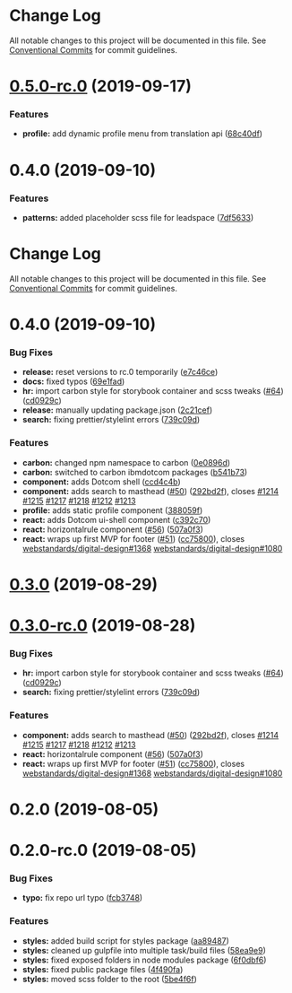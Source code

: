 # Change Log

All notable changes to this project will be documented in this file. See
[Conventional Commits](https://conventionalcommits.org) for commit guidelines.

# [0.5.0-rc.0](https://github.com/carbon-design-system/ibm-dotcom-library/tree/master/packages/styles/compare/@carbon/ibmdotcom-styles@0.4.0...@carbon/ibmdotcom-styles@0.5.0-rc.0) (2019-09-17)

### Features

- **profile:** add dynamic profile menu from translation api
  ([68c40df](https://github.com/carbon-design-system/ibm-dotcom-library/tree/master/packages/styles/commit/68c40df))

# 0.4.0 (2019-09-10)

### Features

- **patterns:** added placeholder scss file for leadspace
  ([7df5633](https://github.com/carbon-design-system/ibm-dotcom-library/tree/master/packages/styles/commit/7df5633))

# Change Log

All notable changes to this project will be documented in this file. See
[Conventional Commits](https://conventionalcommits.org) for commit guidelines.

# 0.4.0 (2019-09-10)

### Bug Fixes

- **release:** reset versions to rc.0 temporarily
  ([e7c46ce](https://github.com/carbon-design-system/ibm-dotcom-library/tree/master/packages/styles/commit/e7c46ce))
- **docs:** fixed typos
  ([69e1fad](https://github.com/carbon-design-system/ibm-dotcom-library/tree/master/packages/styles/commit/69e1fad))
- **hr:** import carbon style for storybook container and scss tweaks
  ([#64](https://github.com/carbon-design-system/ibm-dotcom-library/tree/master/packages/styles/issues/64))
  ([cd0929c](https://github.com/carbon-design-system/ibm-dotcom-library/tree/master/packages/styles/commit/cd0929c))
- **release:** manually updating package.json
  ([2c21cef](https://github.com/carbon-design-system/ibm-dotcom-library/tree/master/packages/styles/commit/2c21cef))
- **search:** fixing prettier/stylelint errors
  ([739c09d](https://github.com/carbon-design-system/ibm-dotcom-library/tree/master/packages/styles/commit/739c09d))

### Features

- **carbon:** changed npm namespace to carbon
  ([0e0896d](https://github.com/carbon-design-system/ibm-dotcom-library/tree/master/packages/styles/commit/0e0896d))
- **carbon:** switched to carbon ibmdotcom packages
  ([b541b73](https://github.com/carbon-design-system/ibm-dotcom-library/tree/master/packages/styles/commit/b541b73))
- **component:** adds Dotcom shell
  ([ccd4c4b](https://github.com/carbon-design-system/ibm-dotcom-library/tree/master/packages/styles/commit/ccd4c4b))
- **component:** adds search to masthead
  ([#50](https://github.com/carbon-design-system/ibm-dotcom-library/tree/master/packages/styles/issues/50))
  ([292bd2f](https://github.com/carbon-design-system/ibm-dotcom-library/tree/master/packages/styles/commit/292bd2f)),
  closes
  [#1214](https://github.com/carbon-design-system/ibm-dotcom-library/tree/master/packages/styles/issues/1214)
  [#1215](https://github.com/carbon-design-system/ibm-dotcom-library/tree/master/packages/styles/issues/1215)
  [#1217](https://github.com/carbon-design-system/ibm-dotcom-library/tree/master/packages/styles/issues/1217)
  [#1218](https://github.com/carbon-design-system/ibm-dotcom-library/tree/master/packages/styles/issues/1218)
  [#1212](https://github.com/carbon-design-system/ibm-dotcom-library/tree/master/packages/styles/issues/1212)
  [#1213](https://github.com/carbon-design-system/ibm-dotcom-library/tree/master/packages/styles/issues/1213)
- **profile:** adds static profile component
  ([388059f](https://github.com/carbon-design-system/ibm-dotcom-library/tree/master/packages/styles/commit/388059f))
- **react:** adds Dotcom ui-shell component
  ([c392c70](https://github.com/carbon-design-system/ibm-dotcom-library/tree/master/packages/styles/commit/c392c70))
- **react:** horizontalrule component
  ([#56](https://github.com/carbon-design-system/ibm-dotcom-library/tree/master/packages/styles/issues/56))
  ([507a0f3](https://github.com/carbon-design-system/ibm-dotcom-library/tree/master/packages/styles/commit/507a0f3))
- **react:** wraps up first MVP for footer
  ([#51](https://github.com/carbon-design-system/ibm-dotcom-library/tree/master/packages/styles/issues/51))
  ([cc75800](https://github.com/carbon-design-system/ibm-dotcom-library/tree/master/packages/styles/commit/cc75800)),
  closes
  [webstandards/digital-design#1368](https://github.com/carbon-design-system/ibm-dotcom-library/tree/master/packages/styles/issues/1368)
  [webstandards/digital-design#1080](https://github.com/carbon-design-system/ibm-dotcom-library/tree/master/packages/styles/issues/1080)

# [0.3.0](https://github.com/carbon-design-system/ibm-dotcom-library/tree/master/packages/styles/compare/@ibmdotcom/styles@0.1.0...@ibmdotcom/styles@0.3.0) (2019-08-29)

# [0.3.0-rc.0](https://github.com/carbon-design-system/ibm-dotcom-library/tree/master/packages/styles/compare/@ibmdotcom/styles@0.1.0...@ibmdotcom/styles@0.3.0-rc.0) (2019-08-28)

### Bug Fixes

- **hr:** import carbon style for storybook container and scss tweaks
  ([#64](https://github.com/carbon-design-system/ibm-dotcom-library/tree/master/packages/styles/issues/64))
  ([cd0929c](https://github.com/carbon-design-system/ibm-dotcom-library/tree/master/packages/styles/commit/cd0929c))
- **search:** fixing prettier/stylelint errors
  ([739c09d](https://github.com/carbon-design-system/ibm-dotcom-library/tree/master/packages/styles/commit/739c09d))

### Features

- **component:** adds search to masthead
  ([#50](https://github.com/carbon-design-system/ibm-dotcom-library/tree/master/packages/styles/issues/50))
  ([292bd2f](https://github.com/carbon-design-system/ibm-dotcom-library/tree/master/packages/styles/commit/292bd2f)),
  closes
  [#1214](https://github.com/carbon-design-system/ibm-dotcom-library/tree/master/packages/styles/issues/1214)
  [#1215](https://github.com/carbon-design-system/ibm-dotcom-library/tree/master/packages/styles/issues/1215)
  [#1217](https://github.com/carbon-design-system/ibm-dotcom-library/tree/master/packages/styles/issues/1217)
  [#1218](https://github.com/carbon-design-system/ibm-dotcom-library/tree/master/packages/styles/issues/1218)
  [#1212](https://github.com/carbon-design-system/ibm-dotcom-library/tree/master/packages/styles/issues/1212)
  [#1213](https://github.com/carbon-design-system/ibm-dotcom-library/tree/master/packages/styles/issues/1213)
- **react:** horizontalrule component
  ([#56](https://github.com/carbon-design-system/ibm-dotcom-library/tree/master/packages/styles/issues/56))
  ([507a0f3](https://github.com/carbon-design-system/ibm-dotcom-library/tree/master/packages/styles/commit/507a0f3))
- **react:** wraps up first MVP for footer
  ([#51](https://github.com/carbon-design-system/ibm-dotcom-library/tree/master/packages/styles/issues/51))
  ([cc75800](https://github.com/carbon-design-system/ibm-dotcom-library/tree/master/packages/styles/commit/cc75800)),
  closes
  [webstandards/digital-design#1368](https://github.com/carbon-design-system/ibm-dotcom-library/tree/master/packages/styles/issues/1368)
  [webstandards/digital-design#1080](https://github.com/carbon-design-system/ibm-dotcom-library/tree/master/packages/styles/issues/1080)

# 0.2.0 (2019-08-05)

# 0.2.0-rc.0 (2019-08-05)

### Bug Fixes

- **typo:** fix repo url typo
  ([fcb3748](https://github.com/carbon-design-system/ibm-dotcom-library/tree/master/packages/styles/commit/fcb3748))

### Features

- **styles:** added build script for styles package
  ([aa89487](https://github.com/carbon-design-system/ibm-dotcom-library/tree/master/packages/styles/commit/aa89487))
- **styles:** cleaned up gulpfile into multiple task/build files
  ([58ea9e9](https://github.com/carbon-design-system/ibm-dotcom-library/tree/master/packages/styles/commit/58ea9e9))
- **styles:** fixed exposed folders in node modules package
  ([6f0dbf6](https://github.com/carbon-design-system/ibm-dotcom-library/tree/master/packages/styles/commit/6f0dbf6))
- **styles:** fixed public package files
  ([4f490fa](https://github.com/carbon-design-system/ibm-dotcom-library/tree/master/packages/styles/commit/4f490fa))
- **styles:** moved scss folder to the root
  ([5be4f6f](https://github.com/carbon-design-system/ibm-dotcom-library/tree/master/packages/styles/commit/5be4f6f))
